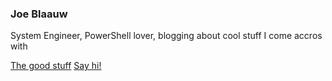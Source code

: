 ### Joe Blaauw
System Engineer, PowerShell lover, blogging about cool stuff I come accros with

<a href="https://mufana.github.io/blog">The good stuff</a>
<a href="https://www.linkedin.com/in/jeroen-blaauw-9b0b522" target="blank">Say hi!</a>

